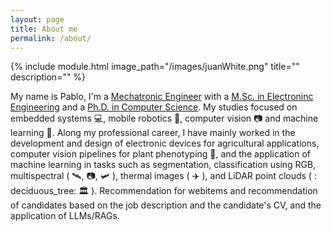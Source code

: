 ```yaml
---
layout: page
title: About me
permalink: /about/
---
```


{% include module.html image_path="/images/juanWhite.png" title="" description="" %}

My name is Pablo, I'm a [Mechatronic Engineer](https://www.unipiloto.edu.co/programas/pregrado/ingenieria-mecatronica/) with a [M.Sc. in Electroninc Engineering](http://www.javerianacali.edu.co/) and a [Ph.D. in Computer Science](https://edi2s.umontpellier.fr/). My studies focused on embedded systems 💻, mobile robotics 🚁, computer vision 📷 and machine learning 🤖. Along my professional career, I have mainly worked in the development and design of electronic devices for agricultural applications, computer vision pipelines for plant phenotyping 🍃, and the application of machine learning in tasks such as segmentation, classification using RGB, multispectral ( 🛰️, 📷, 🛩️ ), thermal images ( ✈️ ), and LiDAR point clouds ( : deciduous_tree: 🏛️ ). Recommendation for webitems and recommendation of candidates based on the job description and the candidate's CV, and the application of LLMs/RAGs.